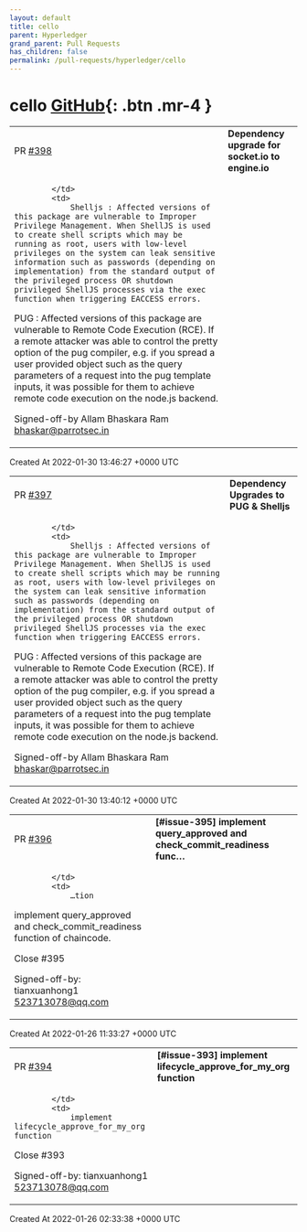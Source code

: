 ```yaml
---
layout: default
title: cello
parent: Hyperledger
grand_parent: Pull Requests
has_children: false
permalink: /pull-requests/hyperledger/cello
---
```


# cello <span class="fs-3 right-align">[GitHub](https://github.com/hyperledger/cello){: .btn .mr-4 }</span>


<div>
    <table>
        <tr>
            <td>
                PR <a href="https://github.com/hyperledger/cello/pull/398" class=".btn">#398</a>
            </td>
            <td>
                <b>
                    Dependency upgrade for socket.io to engine.io
                </b>
            </td>
        </tr>
        <tr>
            <td>
                
            </td>
            <td>
                Shelljs : Affected versions of this package are vulnerable to Improper Privilege Management. When ShellJS is used to create shell scripts which may be running as root, users with low-level privileges on the system can leak sensitive information such as passwords (depending on implementation) from the standard output of the privileged process OR shutdown privileged ShellJS processes via the exec function when triggering EACCESS errors.
PUG : Affected versions of this package are vulnerable to Remote Code Execution (RCE). If a remote attacker was able to control the pretty option of the pug compiler, e.g. if you spread a user provided object such as the query parameters of a request into the pug template inputs, it was possible for them to achieve remote code execution on the node.js backend.

Signed-off-by Allam Bhaskara Ram <bhaskar@parrotsec.in>
            </td>
        </tr>
    </table>
    <div class="right-align">
        Created At 2022-01-30 13:46:27 +0000 UTC
    </div>
</div>

<div>
    <table>
        <tr>
            <td>
                PR <a href="https://github.com/hyperledger/cello/pull/397" class=".btn">#397</a>
            </td>
            <td>
                <b>
                    Dependency Upgrades to PUG & Shelljs
                </b>
            </td>
        </tr>
        <tr>
            <td>
                
            </td>
            <td>
                Shelljs : Affected versions of this package are vulnerable to Improper Privilege Management. When ShellJS is used to create shell scripts which may be running as root, users with low-level privileges on the system can leak sensitive information such as passwords (depending on implementation) from the standard output of the privileged process OR shutdown privileged ShellJS processes via the exec function when triggering EACCESS errors.
PUG : Affected versions of this package are vulnerable to Remote Code Execution (RCE). If a remote attacker was able to control the pretty option of the pug compiler, e.g. if you spread a user provided object such as the query parameters of a request into the pug template inputs, it was possible for them to achieve remote code execution on the node.js backend.

Signed-off-by Allam Bhaskara Ram <bhaskar@parrotsec.in>
            </td>
        </tr>
    </table>
    <div class="right-align">
        Created At 2022-01-30 13:40:12 +0000 UTC
    </div>
</div>

<div>
    <table>
        <tr>
            <td>
                PR <a href="https://github.com/hyperledger/cello/pull/396" class=".btn">#396</a>
            </td>
            <td>
                <b>
                    [#issue-395] implement query_approved and check_commit_readiness func…
                </b>
            </td>
        </tr>
        <tr>
            <td>
                
            </td>
            <td>
                …tion

implement query_approved and check_commit_readiness function of chaincode.

Close #395

Signed-off-by: tianxuanhong1 <523713078@qq.com>
            </td>
        </tr>
    </table>
    <div class="right-align">
        Created At 2022-01-26 11:33:27 +0000 UTC
    </div>
</div>

<div>
    <table>
        <tr>
            <td>
                PR <a href="https://github.com/hyperledger/cello/pull/394" class=".btn">#394</a>
            </td>
            <td>
                <b>
                    [#issue-393] implement lifecycle_approve_for_my_org function
                </b>
            </td>
        </tr>
        <tr>
            <td>
                
            </td>
            <td>
                implement lifecycle_approve_for_my_org function

Close #393

Signed-off-by: tianxuanhong1 <523713078@qq.com>
            </td>
        </tr>
    </table>
    <div class="right-align">
        Created At 2022-01-26 02:33:38 +0000 UTC
    </div>
</div>

